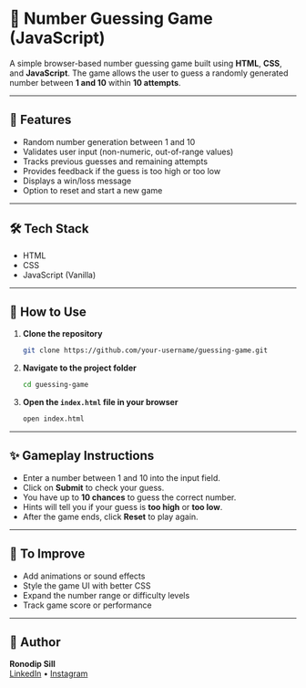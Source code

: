 # 🎯 Number Guessing Game (JavaScript)

A simple browser-based number guessing game built using **HTML**, **CSS**, and **JavaScript**. The game allows the user to guess a randomly generated number between **1 and 10** within **10 attempts**.

---

## 🚀 Features

- Random number generation between 1 and 10
- Validates user input (non-numeric, out-of-range values)
- Tracks previous guesses and remaining attempts
- Provides feedback if the guess is too high or too low
- Displays a win/loss message
- Option to reset and start a new game

---

## 🛠️ Tech Stack

- HTML
- CSS
- JavaScript (Vanilla)

---

## 📂 How to Use

1. **Clone the repository**
   ```bash
   git clone https://github.com/your-username/guessing-game.git
   ```

2. **Navigate to the project folder**
   ```bash
   cd guessing-game
   ```

3. **Open the `index.html` file in your browser**
   ```bash
   open index.html
   ```

---

## ✨ Gameplay Instructions

- Enter a number between 1 and 10 into the input field.
- Click on **Submit** to check your guess.
- You have up to **10 chances** to guess the correct number.
- Hints will tell you if your guess is **too high** or **too low**.
- After the game ends, click **Reset** to play again.

---

## 🔧 To Improve

- Add animations or sound effects
- Style the game UI with better CSS
- Expand the number range or difficulty levels
- Track game score or performance

---

## 🧠 Author

**Ronodip Sill**  
[LinkedIn](https://www.linkedin.com/in/ronodip-sill-51b685196) • [Instagram](https://www.instagram.com/ig_ronodip/)
